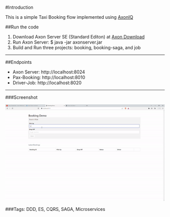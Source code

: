 #Introduction

This is a simple Taxi Booking flow implemented using [AxonIQ](https://www.axoniq.io/)

##Run the code
                
1. Download Axon Server SE (Standard Editon) at [Axon Download](https://developer.axoniq.io/download)
2. Run Axon Server: $ java -jar axonserver.jar
3. Build and Run three projects: booking, booking-saga, and job
                
----

##Endpoints

* Axon Server: http://localhost:8024
* Pax-Booking: http://localhost:8010
* Driver-Job: http://localhost:8020

----

###Screenshot

![](/img/demo.gif)

###Tags: DDD, ES, CQRS, SAGA, Microservices